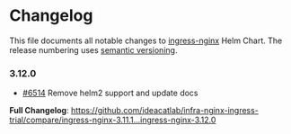 # Changelog

This file documents all notable changes to [ingress-nginx](https://github.com/ideacatlab/infra-nginx-ingress-trial) Helm Chart. The release numbering uses [semantic versioning](http://semver.org).

### 3.12.0

* [#6514](https://github.com/ideacatlab/infra-nginx-ingress-trial/pull/6514) Remove helm2 support and update docs

**Full Changelog**: https://github.com/ideacatlab/infra-nginx-ingress-trial/compare/ingress-nginx-3.11.1...ingress-nginx-3.12.0
